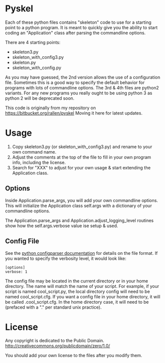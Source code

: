# Pyskel

Each of these python files contains "skeleton" code to use for a starting point to a python program.  It is meant to quickly give you the ability to start coding an "Application" class after parsing the commandline options.

There are 4 starting points:
* skeleton3.py
* skeleton_with_config3.py
* skeleton.py
* skeleton_with_config.py

As you may have guessed, the 2nd version allows the use of a configuration file.  Sometimes this is a good way to specify the default behavior for programs with lots of commandline options.  The 3rd & 4th files are python2 variants.  For any new programs you really ought to be using python 3 as python 2 will be deprecated soon.

This code is originally from my repository on https://bitbucket.org/rallen/pyskel  Moving it here for latest updates.

# Usage

1. Copy skeleton3.py (or skeleton_with_config3.py) and rename to your own command name.
2. Adjust the comments at the top of the file to fill in your own program info, including the license.
3. Search for "XXX" to adjust for your own usage & start extending the Application class.

## Options

Inside Application.parse_args, you will add your own commandline options.  This will initialize the Application class self.args with a dictionary of your commandline options.

The Application.parse_args and Application.adjust_logging_level routines show how the self.args.verbose value ise setup & used.

## Config File

See the [python configparser documentation](http://docs.python.org/library/configparser.html) for details on the file format.  If you wanted to specify the verbosity level, it would look like:

    [options]
    verbose: 1

The config file may be located in the current directory or in your home directory.  The name will match the name of your script.  For example, if your script is named cool_script.py, the local directory config will need to be named cool_script.cfg.  If you want a config file in your home directory, it will be called .cool_script.cfg.  In the home directory case, it will need to be (prefaced with a "." per standard unix practice).

# License

Any copyright is dedicated to the Public Domain.
http://creativecommons.org/publicdomain/zero/1.0/

You should add your own license to the files after you modify them.
